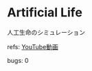 # Artificial Life
人工生命のシミュレーション

refs: [YouTube動画](https://www.youtube.com/watch?v=0Kx4Y9TVMGg)

bugs: 0
